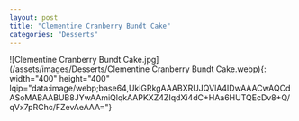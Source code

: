 ```yaml
---
layout: post
title: "Clementine Cranberry Bundt Cake"
categories: "Desserts"
---
```

![Clementine Cranberry Bundt Cake.jpg](/assets/images/Desserts/Clementine Cranberry Bundt Cake.webp){: width="400" height="400" lqip="data:image/webp;base64,UklGRkgAAABXRUJQVlA4IDwAAACwAQCdASoMABAABUB8JYwAAmiQlqkAAPKXZ4ZIqdXi4dC+HAa6HUTQEcDv8+Q/qVx7pRChc/FZevAeAAA="}

